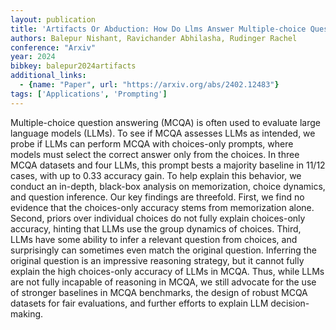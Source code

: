```yaml
---
layout: publication
title: 'Artifacts Or Abduction: How Do Llms Answer Multiple-choice Questions Without The Question?'
authors: Balepur Nishant, Ravichander Abhilasha, Rudinger Rachel
conference: "Arxiv"
year: 2024
bibkey: balepur2024artifacts
additional_links:
  - {name: "Paper", url: "https://arxiv.org/abs/2402.12483"}
tags: ['Applications', 'Prompting']
---
```

Multiple-choice question answering (MCQA) is often used to evaluate large language models (LLMs). To see if MCQA assesses LLMs as intended, we probe if LLMs can perform MCQA with choices-only prompts, where models must select the correct answer only from the choices. In three MCQA datasets and four LLMs, this prompt bests a majority baseline in 11/12 cases, with up to 0.33 accuracy gain. To help explain this behavior, we conduct an in-depth, black-box analysis on memorization, choice dynamics, and question inference. Our key findings are threefold. First, we find no evidence that the choices-only accuracy stems from memorization alone. Second, priors over individual choices do not fully explain choices-only accuracy, hinting that LLMs use the group dynamics of choices. Third, LLMs have some ability to infer a relevant question from choices, and surprisingly can sometimes even match the original question. Inferring the original question is an impressive reasoning strategy, but it cannot fully explain the high choices-only accuracy of LLMs in MCQA. Thus, while LLMs are not fully incapable of reasoning in MCQA, we still advocate for the use of stronger baselines in MCQA benchmarks, the design of robust MCQA datasets for fair evaluations, and further efforts to explain LLM decision-making.
